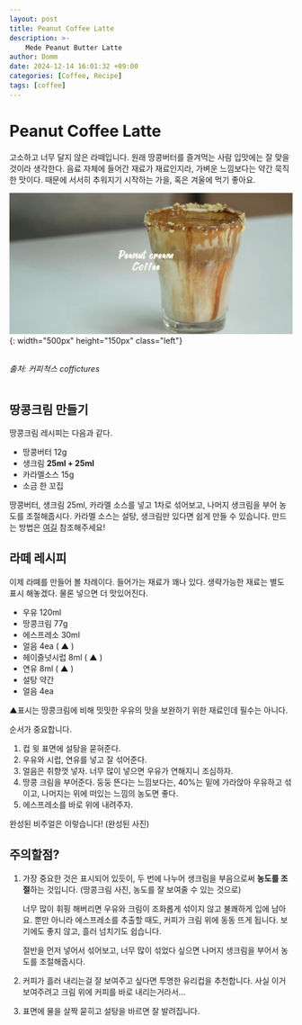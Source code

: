 ```yaml
---
layout: post
title: Peanut Coffee Latte
description: >-
    Mede Peanut Butter Latte
author: Domm
date: 2024-12-14 16:01:32 +09:00
categories: [Coffee, Recipe]
tags: [coffee]
---
```


# Peanut Coffee Latte

고소하고 너무 달지 않은 라떼입니다. 원래 땅콩버터를 즐겨먹는 사람 입맛에는 잘 맞을 것이라 생각한다. 음료 자체에 들어간 재료가 재료인지라, 가벼운 느낌보다는 약간 묵직한 맛이다. 때문에 서서히 추워지기 시작하는 가을, 혹은 겨울에 먹기 좋아요.   

![Coffee-Peanut-Lattee](./assets/img/Blog_image/HandMade_Coffee/2024-12-14-image1/Peanut_Coffee_Latte.jpg){: width="500px" height="150px" class="left"}   
<br>

_출처: 커피척스 coffictures_  
<br> 

  

## 땅콩크림 만들기 
땅콩크림 레시피는 다음과 같다.
 - 땅콩버터 12g
 - 생크림 **25ml + 25ml**
 -	카라멜소스 15g
 - 소금 한 꼬집

땅콩버터, 생크림 25ml, 카라멜 소스를 넣고 1차로 섞어보고, 나머지 생크림을 부어 농도를 조절해줍시다.
카라멜 소스는 설탕, 생크림만 있다면 쉽게 만들 수 있습니다. 만드는 방법은 [여길](https://www.youtube.com/watch?v=d2jUjP3R_iQ&t=650s "카라멜 소스 쉽게 만들어보기") 참조해주세요!

## 라떼 레시피 

이제 라뗴를 만들어 볼 차례이다.
들어가는 재료가 꽤나 있다. 생략가능한 재료는 별도 표시 해놓겠다. 물론 넣으면 더 맛있어진다. 
 - 우유 120ml
 - 땅콩크림 77g
 - 에스프레소 30ml
 - 얼음 4ea ( ▲ )
 - 헤이즐넛시럽 8ml ( ▲ )
 - 연유 8ml ( ▲ )
 - 설탕 약간
 - 얼음 4ea
 
▲표시는 땅콩크림에 비해 밋밋한 우유의 맛을 보완하기 위한 재료인데  필수는 아니다. 

순서가 중요합니다. 
1.  컵 윗 표면에 설탕을 묻혀준다.  
2. 우유와 시럽, 연유를 넣고 잘 섞어준다.
3.  얼음은 취향껏 넣자. 너무 많이 넣으면 우유가 연해지니 조심하자.
4. 땅콩 크림을 부어준다. 둥둥 뜬다는 느낌보다는, 40%는 밑에 가라앉아 우유하고 섞이고, 나머지는 위에 떠있는 느낌의 농도면 좋다. 
5. 에스프레소를 바로 위에 내려주자. 

완성된 비주얼은 이렇습니다! 
(완성된 사진)

## 주의할점? 
1. 가장 중요한 것은 표시되어 있듯이, 두 번에 나누어 생크림을 부음으로써 **농도를 	조절**하는 것입니다. 
	(땅콩크림 사진, 농도를 잘 보여줄 수 있는 것으로)
	
	너무 많이 휘핑 해버리면 우유와 크림이 조화롭게 섞이지 않고 불쾌하게 입에 남아요. 
	뿐만 아니라 에스프레소를 추출할 때도, 커피가 크림 위에 동동 뜨게 됩니다. 
	보기에도 좋지 않고, 흘러 넘치기도 쉽습니다.

	절반을 먼저 넣어서 섞어보고, 너무 많이 섞었다 싶으면 나머지 생크림을 부어서 농도를 조절해줍시다. 

2. 커피가 흘러 내리는걸 잘 보여주고 싶다면 투명한 유리컵을 추천합니다. 사실 이거 보여주려고 크림 위에 커피를 바로 내리는거라서...

3. 표면에 물을 살짝 묻히고 설탕을 바르면 잘 발려집니다. 
